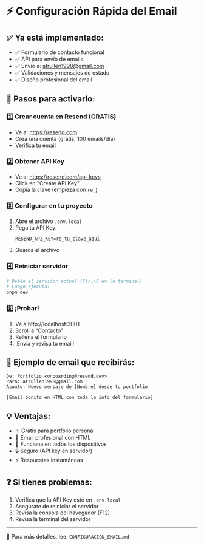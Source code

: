 # ⚡ Configuración Rápida del Email

## ✅ Ya está implementado:
- ✅ Formulario de contacto funcional
- ✅ API para envío de emails
- ✅ Envío a: atrullen1998@gmail.com
- ✅ Validaciones y mensajes de estado
- ✅ Diseño profesional del email

## 🚀 Pasos para activarlo:

### 1️⃣ Crear cuenta en Resend (GRATIS)
- Ve a: https://resend.com
- Crea una cuenta (gratis, 100 emails/día)
- Verifica tu email

### 2️⃣ Obtener API Key
- Ve a: https://resend.com/api-keys
- Click en "Create API Key"
- Copia la clave (empieza con `re_`)

### 3️⃣ Configurar en tu proyecto
1. Abre el archivo `.env.local`
2. Pega tu API Key:
   ```
   RESEND_API_KEY=re_tu_clave_aqui
   ```
3. Guarda el archivo

### 4️⃣ Reiniciar servidor
```bash
# Detén el servidor actual (Ctrl+C en la terminal)
# Luego ejecuta:
pnpm dev
```

### 5️⃣ ¡Probar!
1. Ve a http://localhost:3001
2. Scroll a "Contacto"
3. Rellena el formulario
4. ¡Envía y revisa tu email!

## 📧 Ejemplo de email que recibirás:

```
De: Portfolio <onboarding@resend.dev>
Para: atrullen1998@gmail.com
Asunto: Nuevo mensaje de [Nombre] desde tu portfolio

[Email bonito en HTML con toda la info del formulario]
```

## 💡 Ventajas:
- ✨ Gratis para portfolio personal
- 🎨 Email profesional con HTML
- 📱 Funciona en todos los dispositivos
- 🔒 Seguro (API key en servidor)
- ⚡ Respuestas instantáneas

## ❓ Si tienes problemas:
1. Verifica que la API Key esté en `.env.local`
2. Asegúrate de reiniciar el servidor
3. Revisa la consola del navegador (F12)
4. Revisa la terminal del servidor

---

📄 Para más detalles, lee: `CONFIGURACION_EMAIL.md`
